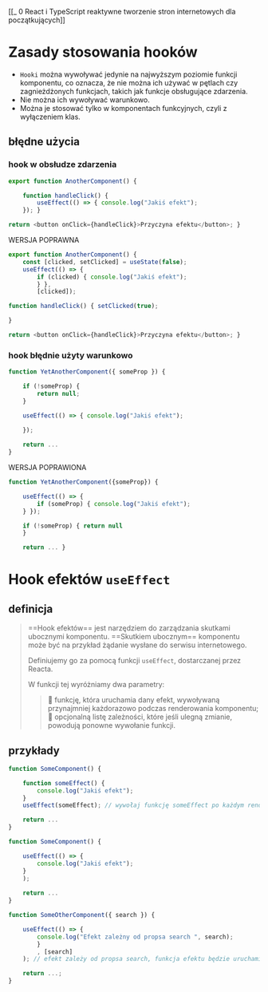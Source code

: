 [[_ 0 React i TypeScript reaktywne tworzenie stron internetowych dla początkujących]]

# Zasady stosowania hooków

- `Hooki` można wywoływać jedynie na najwyższym poziomie funkcji komponentu, co oznacza, że nie można ich używać w pętlach czy zagnieżdżonych funkcjach, takich jak funkcje obsługujące zdarzenia.
- Nie można ich wywoływać warunkowo.
- Można je stosować tylko w komponentach funkcyjnych, czyli z wyłączeniem klas.

## błędne użycia
### hook w obsłudze zdarzenia
```javascript
export function AnotherComponent() { 

	function handleClick() {
		useEffect(() => { console.log("Jakiś efekt");
	}); }

return <button onClick={handleClick}>Przyczyna efektu</button>; }
```

WERSJA POPRAWNA
```javascript
export function AnotherComponent() {
	const [clicked, setClicked] = useState(false); 
	useEffect(() => {
		if (clicked) { console.log("Jakiś efekt");
		} },
		[clicked]);

function handleClick() { setClicked(true);

}

return <button onClick={handleClick}>Przyczyna efektu</button>; }
```

### hook błędnie użyty warunkowo
```javascript
function YetAnotherComponent({ someProp }) { 

	if (!someProp) {
		return null; 
	}

	useEffect(() => { console.log("Jakiś efekt");

	}); 
	
	return ...
}
```

WERSJA POPRAWIONA
```javascript
function YetAnotherComponent({someProp}) { 

	useEffect(() => {
		if (someProp) { console.log("Jakiś efekt");
	} });

	if (!someProp) { return null
	}

	return ... }
```







# Hook efektów `useEffect`

## definicja
> ==Hook efektów== jest narzędziem do zarządzania skutkami ubocznymi komponentu. 
> ==Skutkiem ubocznym== komponentu może być na przykład żądanie wysłane do serwisu internetowego. 
> 
> Definiujemy go za pomocą funkcji `useEffect`, dostarczanej przez Reacta. 
> 
> W funkcji tej wyróżniamy dwa parametry:
> >  funkcję, która uruchamia dany efekt, wywoływaną przynajmniej każdorazowo podczas renderowania komponentu;
> >  opcjonalną listę zależności, które jeśli ulegną zmianie, powodują ponowne wywołanie funkcji.


## przykłady
```javascript
function SomeComponent() {

	function someEffect() { 
		console.log("Jakiś efekt");
	} 
	useEffect(someEffect); // wywołaj funkcję someEffect po każdym renderowaniu komponentu

	return ... 
}
```

```javascript
function SomeComponent() {

	useEffect(() => { 
		console.log("Jakiś efekt");
	}
	); 
	
	return ...
}
```

```javascript
function SomeOtherComponent({ search }) {

	useEffect(() => { 
		console.log("Efekt zależny od propsa search ", search); 
		}
		, [search]
	); // efekt zależy od propsa search, funkcja efektu będzie uruchamiana za każdym razem, gdy zmieni się wartość search

	return ...; 
}
```















